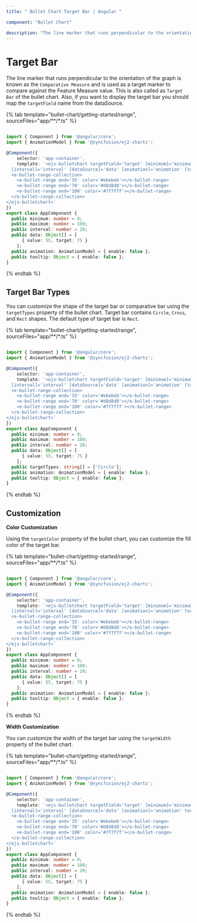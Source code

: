 ```yaml
---
title: " Bullet Chart Target Bar | Angular "

component: "Bullet Chart"

description: "The line marker that runs perpendicular to the orientation of the graph is known as the `Comparative Measure`. "
---
```

<!-- markdownlint-disable MD036 -->

# Target Bar

The line marker that runs perpendicular to the orientation of the graph is known as the `Comparative Measure` and is used as a target marker to compare against the Feature Measure value. This is also called as `Target Bar` of the bullet chart. Also, if you want to display the target bar you should map the `targetField` name from the dataSource.

{% tab template="bullet-chart/getting-started/range", sourceFiles="app/**/*.ts" %}

```typescript

import { Component } from '@angular/core';
import { AnimationModel } from '@syncfusion/ej2-charts';

@Component({
    selector: 'app-container',
    template: `<ejs-bulletchart targetField='target' [minimum]='minimum' [maximum]='maximum'
  [interval]='interval' [dataSource]='data' [animation]='animation' [tooltip]='tooltip'>
  <e-bullet-range-collection>
    <e-bullet-range end='35' color='#ebebeb'></e-bullet-range>
    <e-bullet-range end='70' color='#d8d8d8'></e-bullet-range>
    <e-bullet-range end='100' color='#7f7f7f'></e-bullet-range>
  </e-bullet-range-collection>
</ejs-bulletchart>`
})
export class AppComponent {
  public minimum: number = 0;
  public maximum: number = 100;
  public interval: number = 20;
  public data: Object[] = [
      { value: 55, target: 75 }
    ];
  public animation: AnimationModel = { enable: false };
  public tooltip: Object = { enable: false };
}
```

{% endtab %}

## Target Bar Types

You can customize the shape of the target bar or comparative bar using the `targetTypes` property of the bullet chart. Target bar contains `Circle`, `Cross`, and `Rect` shapes. The default type of target bar is `Rect`.

{% tab template="bullet-chart/getting-started/range", sourceFiles="app/**/*.ts" %}

```typescript

import { Component } from '@angular/core';
import { AnimationModel } from '@syncfusion/ej2-charts';

@Component({
    selector: 'app-container',
    template: `<ejs-bulletchart targetField='target' [minimum]='minimum' [maximum]='maximum'
  [interval]='interval' [dataSource]='data' [animation]='animation' [targetTypes]='targetTypes' [tooltip]='tooltip'>
  <e-bullet-range-collection>
    <e-bullet-range end='35' color='#ebebeb'></e-bullet-range>
    <e-bullet-range end='70' color='#d8d8d8'></e-bullet-range>
    <e-bullet-range end='100' color='#7f7f7f'></e-bullet-range>
  </e-bullet-range-collection>
</ejs-bulletchart>`
})
export class AppComponent {
  public minimum: number = 0;
  public maximum: number = 100;
  public interval: number = 20;
  public data: Object[] = [
      { value: 55, target: 75 }
    ];
  public targetTypes: string[] = ['Circle'];
  public animation: AnimationModel = { enable: false };
  public tooltip: Object = { enable: false };
}
```

{% endtab %}

## Customization

**Color Customization**

Using the `targetColor` property of the bullet chart, you can customize the fill color of the target bar.

{% tab template="bullet-chart/getting-started/range", sourceFiles="app/**/*.ts" %}

```typescript

import { Component } from '@angular/core';
import { AnimationModel } from '@syncfusion/ej2-charts';

@Component({
    selector: 'app-container',
    template: `<ejs-bulletchart targetField='target' [minimum]='minimum' [maximum]='maximum'
  [interval]='interval' [dataSource]='data' [animation]='animation' targetColor='red' [tooltip]='tooltip'>
  <e-bullet-range-collection>
    <e-bullet-range end='35' color='#ebebeb'></e-bullet-range>
    <e-bullet-range end='70' color='#d8d8d8'></e-bullet-range>
    <e-bullet-range end='100' color='#7f7f7f'></e-bullet-range>
  </e-bullet-range-collection>
</ejs-bulletchart>`
})
export class AppComponent {
  public minimum: number = 0;
  public maximum: number = 100;
  public interval: number = 20;
  public data: Object[] = [
      { value: 55, target: 75 }
    ];
  public animation: AnimationModel = { enable: false };
  public tooltip: Object = { enable: false };
}
```

{% endtab %}

**Width Customization**

You can customize the width of the target bar using the `targetWidth` property of the bullet chart.

{% tab template="bullet-chart/getting-started/range", sourceFiles="app/**/*.ts" %}

```typescript

import { Component } from '@angular/core';
import { AnimationModel } from '@syncfusion/ej2-charts';

@Component({
    selector: 'app-container',
    template: `<ejs-bulletchart targetField='target' [minimum]='minimum' [maximum]='maximum'
  [interval]='interval' [dataSource]='data' [animation]='animation' targetWidth=15 [tooltip]='tooltip'>
  <e-bullet-range-collection>
    <e-bullet-range end='35' color='#ebebeb'></e-bullet-range>
    <e-bullet-range end='70' color='#d8d8d8'></e-bullet-range>
    <e-bullet-range end='100' color='#7f7f7f'></e-bullet-range>
  </e-bullet-range-collection>
</ejs-bulletchart>`
})
export class AppComponent {
  public minimum: number = 0;
  public maximum: number = 100;
  public interval: number = 20;
  public data: Object[] = [
      { value: 55, target: 75 }
    ];
  public animation: AnimationModel = { enable: false };
  public tooltip: Object = { enable: false };
}
```

{% endtab %}